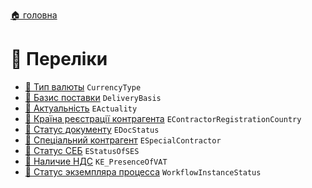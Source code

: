 ﻿[🏠 головна](../README.MD)

# 🎲 Переліки

- [🎲 Тип валюты](./CurrencyType.md) `CurrencyType`
- [🎲 Базис поставки](./DeliveryBasis.md) `DeliveryBasis`
- [🎲 Актуальність](./EActuality.md) `EActuality`
- [🎲 Країна реєстрації контрагента](./EContractorRegistrationCountry.md) `EContractorRegistrationCountry`
- [🎲 Статус документу](./EDocStatus.md) `EDocStatus`
- [🎲 Спеціальний контрагент](./ESpecialContractor.md) `ESpecialContractor`
- [🎲 Статус СЕБ](./EStatusOfSES.md) `EStatusOfSES`
- [🎲 Наличие НДС](./KE_PresenceOfVAT.md) `KE_PresenceOfVAT`
- [🎲 Статус экземпляра процесса](./WorkflowInstanceStatus.md) `WorkflowInstanceStatus`
